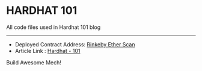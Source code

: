<h1>HARDHAT 101</h1>


All code files used in Hardhat 101 blog

-------
- Deployed Contract Address: [Rinkeby Ether Scan](https://rinkeby.etherscan.io/address/0x2221808be3aCbef6B51972AA362892A2BE4eDDa8)
- Article Link : [Hardhat - 101 ](https)


Build Awesome Mech!
